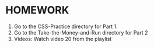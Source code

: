 # HOMEWORK

1. Go to the CSS-Practice directory for Part 1.
1. Go to the Take-the-Money-and-Run directory for Part 2
1. Videos: Watch video 20 from the playlist
